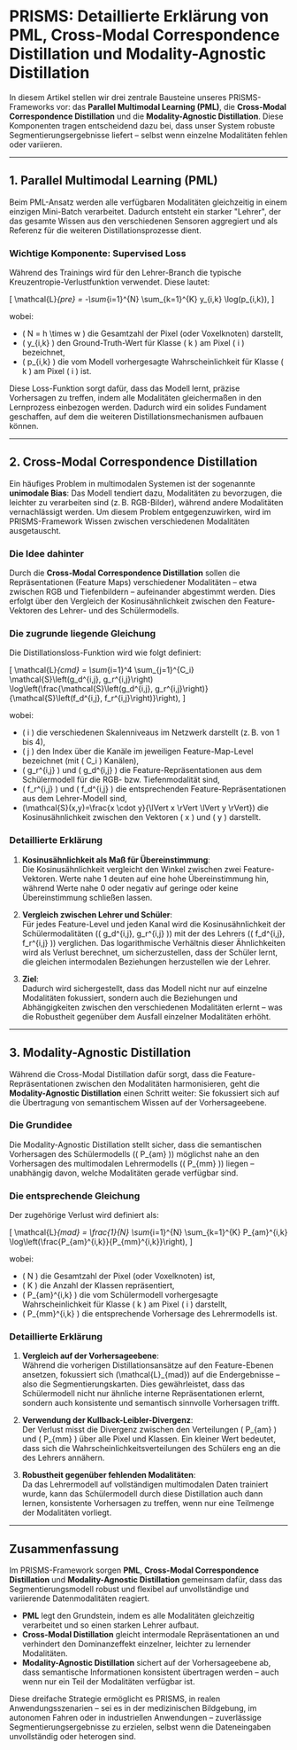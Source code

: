 # PRISMS: Detaillierte Erklärung von PML, Cross-Modal Correspondence Distillation und Modality-Agnostic Distillation

In diesem Artikel stellen wir drei zentrale Bausteine unseres PRISMS-Frameworks vor: das **Parallel Multimodal Learning (PML)**, die **Cross-Modal Correspondence Distillation** und die **Modality-Agnostic Distillation**. Diese Komponenten tragen entscheidend dazu bei, dass unser System robuste Segmentierungsergebnisse liefert – selbst wenn einzelne Modalitäten fehlen oder variieren.

---

## 1. Parallel Multimodal Learning (PML)

Beim PML-Ansatz werden alle verfügbaren Modalitäten gleichzeitig in einem einzigen Mini-Batch verarbeitet. Dadurch entsteht ein starker "Lehrer", der das gesamte Wissen aus den verschiedenen Sensoren aggregiert und als Referenz für die weiteren Distillationsprozesse dient.

### Wichtige Komponente: Supervised Loss

Während des Trainings wird für den Lehrer-Branch die typische Kreuzentropie-Verlustfunktion verwendet. Diese lautet:

\[
\mathcal{L}_{pre} = -\sum_{i=1}^{N} \sum_{k=1}^{K} y_{i,k} \log(p_{i,k}),
\]

wobei:
- \( N = h \times w \) die Gesamtzahl der Pixel (oder Voxelknoten) darstellt,
- \( y_{i,k} \) den Ground-Truth-Wert für Klasse \( k \) am Pixel \( i \) bezeichnet,
- \( p_{i,k} \) die vom Modell vorhergesagte Wahrscheinlichkeit für Klasse \( k \) am Pixel \( i \) ist.

Diese Loss-Funktion sorgt dafür, dass das Modell lernt, präzise Vorhersagen zu treffen, indem alle Modalitäten gleichermaßen in den Lernprozess einbezogen werden. Dadurch wird ein solides Fundament geschaffen, auf dem die weiteren Distillationsmechanismen aufbauen können.

---

## 2. Cross-Modal Correspondence Distillation

Ein häufiges Problem in multimodalen Systemen ist der sogenannte **unimodale Bias**: Das Modell tendiert dazu, Modalitäten zu bevorzugen, die leichter zu verarbeiten sind (z. B. RGB-Bilder), während andere Modalitäten vernachlässigt werden. Um diesem Problem entgegenzuwirken, wird im PRISMS-Framework Wissen zwischen verschiedenen Modalitäten ausgetauscht.

### Die Idee dahinter

Durch die **Cross-Modal Correspondence Distillation** sollen die Repräsentationen (Feature Maps) verschiedener Modalitäten – etwa zwischen RGB und Tiefenbildern – aufeinander abgestimmt werden. Dies erfolgt über den Vergleich der Kosinusähnlichkeit zwischen den Feature-Vektoren des Lehrer- und des Schülermodells.

### Die zugrunde liegende Gleichung

Die Distillationsloss-Funktion wird wie folgt definiert:

\[
\mathcal{L}_{cmd} = \sum_{i=1}^4 \sum_{j=1}^{C_i} \mathcal{S}\left(g_d^{i,j}, g_r^{i,j}\right) \log\left(\frac{\mathcal{S}\left(g_d^{i,j}, g_r^{i,j}\right)}{\mathcal{S}\left(f_d^{i,j}, f_r^{i,j}\right)}\right),
\]

wobei:
- \( i \) die verschiedenen Skalenniveaus im Netzwerk darstellt (z. B. von 1 bis 4),
- \( j \) den Index über die Kanäle im jeweiligen Feature-Map-Level bezeichnet (mit \( C_i \) Kanälen),
- \( g_r^{i,j} \) und \( g_d^{i,j} \) die Feature-Repräsentationen aus dem Schülermodell für die RGB- bzw. Tiefenmodalität sind,
- \( f_r^{i,j} \) und \( f_d^{i,j} \) die entsprechenden Feature-Repräsentationen aus dem Lehrer-Modell sind,
- \(\mathcal{S}(x,y)=\frac{x \cdot y}{\lVert x \rVert \lVert y \rVert}\) die Kosinusähnlichkeit zwischen den Vektoren \( x \) und \( y \) darstellt.

### Detaillierte Erklärung

1. **Kosinusähnlichkeit als Maß für Übereinstimmung**:  
   Die Kosinusähnlichkeit vergleicht den Winkel zwischen zwei Feature-Vektoren. Werte nahe 1 deuten auf eine hohe Übereinstimmung hin, während Werte nahe 0 oder negativ auf geringe oder keine Übereinstimmung schließen lassen.

2. **Vergleich zwischen Lehrer und Schüler**:  
   Für jedes Feature-Level und jeden Kanal wird die Kosinusähnlichkeit der Schülermodalitäten (\( g_d^{i,j}, g_r^{i,j} \)) mit der des Lehrers (\( f_d^{i,j}, f_r^{i,j} \)) verglichen. Das logarithmische Verhältnis dieser Ähnlichkeiten wird als Verlust berechnet, um sicherzustellen, dass der Schüler lernt, die gleichen intermodalen Beziehungen herzustellen wie der Lehrer.

3. **Ziel**:  
   Dadurch wird sichergestellt, dass das Modell nicht nur auf einzelne Modalitäten fokussiert, sondern auch die Beziehungen und Abhängigkeiten zwischen den verschiedenen Modalitäten erlernt – was die Robustheit gegenüber dem Ausfall einzelner Modalitäten erhöht.

---

## 3. Modality-Agnostic Distillation

Während die Cross-Modal Distillation dafür sorgt, dass die Feature-Repräsentationen zwischen den Modalitäten harmonisieren, geht die **Modality-Agnostic Distillation** einen Schritt weiter: Sie fokussiert sich auf die Übertragung von semantischem Wissen auf der Vorhersageebene.

### Die Grundidee

Die Modality-Agnostic Distillation stellt sicher, dass die semantischen Vorhersagen des Schülermodells (\( P_{am} \)) möglichst nahe an den Vorhersagen des multimodalen Lehrermodells (\( P_{mm} \)) liegen – unabhängig davon, welche Modalitäten gerade verfügbar sind.

### Die entsprechende Gleichung

Der zugehörige Verlust wird definiert als:

\[
\mathcal{L}_{mad} = \frac{1}{N} \sum_{i=1}^{N} \sum_{k=1}^{K} P_{am}^{i,k} \log\left(\frac{P_{am}^{i,k}}{P_{mm}^{i,k}}\right),
\]

wobei:
- \( N \) die Gesamtzahl der Pixel (oder Voxelknoten) ist,
- \( K \) die Anzahl der Klassen repräsentiert,
- \( P_{am}^{i,k} \) die vom Schülermodell vorhergesagte Wahrscheinlichkeit für Klasse \( k \) am Pixel \( i \) darstellt,
- \( P_{mm}^{i,k} \) die entsprechende Vorhersage des Lehrermodells ist.

### Detaillierte Erklärung

1. **Vergleich auf der Vorhersageebene**:  
   Während die vorherigen Distillationsansätze auf den Feature-Ebenen ansetzen, fokussiert sich \(\mathcal{L}_{mad}\) auf die Endergebnisse – also die Segmentierungskarten. Dies gewährleistet, dass das Schülermodell nicht nur ähnliche interne Repräsentationen erlernt, sondern auch konsistente und semantisch sinnvolle Vorhersagen trifft.

2. **Verwendung der Kullback-Leibler-Divergenz**:  
   Der Verlust misst die Divergenz zwischen den Verteilungen \( P_{am} \) und \( P_{mm} \) über alle Pixel und Klassen. Ein kleiner Wert bedeutet, dass sich die Wahrscheinlichkeitsverteilungen des Schülers eng an die des Lehrers annähern.

3. **Robustheit gegenüber fehlenden Modalitäten**:  
   Da das Lehrermodell auf vollständigen multimodalen Daten trainiert wurde, kann das Schülermodell durch diese Distillation auch dann lernen, konsistente Vorhersagen zu treffen, wenn nur eine Teilmenge der Modalitäten vorliegt.

---

## Zusammenfassung

Im PRISMS-Framework sorgen **PML**, **Cross-Modal Correspondence Distillation** und **Modality-Agnostic Distillation** gemeinsam dafür, dass das Segmentierungsmodell robust und flexibel auf unvollständige und variierende Datenmodalitäten reagiert.  
- **PML** legt den Grundstein, indem es alle Modalitäten gleichzeitig verarbeitet und so einen starken Lehrer aufbaut.  
- **Cross-Modal Distillation** gleicht intermodale Repräsentationen an und verhindert den Dominanzeffekt einzelner, leichter zu lernender Modalitäten.  
- **Modality-Agnostic Distillation** sichert auf der Vorhersageebene ab, dass semantische Informationen konsistent übertragen werden – auch wenn nur ein Teil der Modalitäten verfügbar ist.

Diese dreifache Strategie ermöglicht es PRISMS, in realen Anwendungsszenarien – sei es in der medizinischen Bildgebung, im autonomen Fahren oder in industriellen Anwendungen – zuverlässige Segmentierungsergebnisse zu erzielen, selbst wenn die Dateneingaben unvollständig oder heterogen sind.